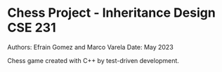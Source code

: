 # Chess Project - Inheritance Design CSE 231
Authors: Efrain Gomez and Marco Varela
Date: May 2023


Chess game created with C++ by test-driven development.
